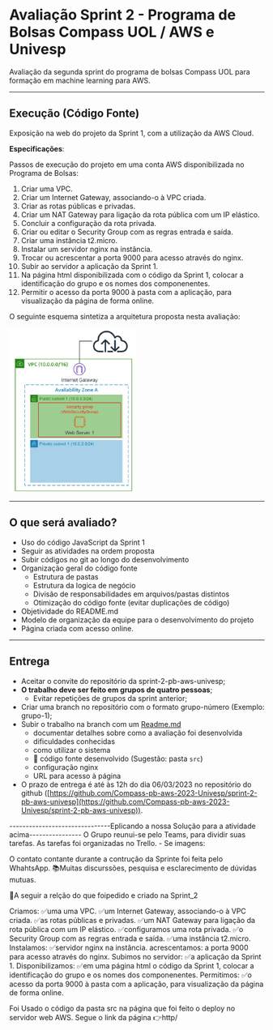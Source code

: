 # Avaliação Sprint 2 - Programa de Bolsas Compass UOL / AWS e Univesp

Avaliação da segunda sprint do programa de bolsas Compass UOL para formação em machine learning para AWS.

***

## Execução (Código Fonte)

Exposição na web do projeto da Sprint 1, com a utilização da AWS Cloud.

**Especificações**:

Passos de execução do projeto em uma conta AWS disponibilizada no Programa de Bolsas:

1. Criar uma VPC.
2. Criar um Internet Gateway, associando-o à VPC criada.
3. Criar as rotas públicas e privadas.
4. Criar um NAT Gateway para ligação da rota pública com um IP elástico.
5. Concluir a configuração da rota privada.
6. Criar ou editar o Security Group com as regras entrada e saída.
7. Criar uma instância t2.micro.
8. Instalar um servidor nginx na instância.
9. Trocar ou acrescentar a porta 9000 para acesso através do nginx.
10. Subir ao servidor a aplicação da Sprint 1.
11. Na página html disponibilizada com o código da Sprint 1, colocar a identificação do grupo e os nomes dos componenentes.
12. Permitir o acesso da porta 9000 à pasta com a aplicação, para visualização da página de forma online.

O seguinte esquema sintetiza a arquitetura proposta nesta avaliação:

<img src='assets/aws_web_server.jpg' width='50%'>


***

## O que será avaliado?

- Uso do código JavaScript da Sprint 1
- Seguir as atividades na ordem proposta
- Subir códigos no git ao longo do desenvolvimento
- Organização geral do código fonte
  - Estrutura de pastas
  - Estrutura da logica de negócio
  - Divisão de responsabilidades em arquivos/pastas distintos
  - Otimização do código fonte (evitar duplicações de código)
- Objetividade do README.md
- Modelo de organização da equipe para o desenvolvimento do projeto
- Página criada com acesso online.

***

## Entrega

- Aceitar o convite do repositório da sprint-2-pb-aws-univesp;
- **O trabalho deve ser feito em grupos de quatro pessoas**;
  - Evitar repetições de grupos da sprint anterior;
- Criar uma branch no repositório com o formato grupo-número (Exemplo: grupo-1);
- Subir o trabalho na branch com um [Readme.md](README.md)
  - documentar detalhes sobre como a avaliação foi desenvolvida
  - dificuldades conhecidas
  - como utilizar o sistema
  - 🔨 código fonte desenvolvido (Sugestão: pasta `src`)
  - configuração nginx
  - URL para acesso à página
- O prazo de entrega é até às 12h do dia 06/03/2023 no repositório do github ([https://github.com/Compass-pb-aws-2023-Univesp/sprint-2-pb-aws-univesp](https://github.com/Compass-pb-aws-2023-Univesp/sprint-2-pb-aws-univesp)).

-------------------------------Eplicando a nossa Solução para a atividade acima----------------
O Grupo reunui-se pelo Teams, para dividir suas tarefas. 
As tarefas foi organizadas no Trello.
    - Se imagens:



O contato contante durante a contrução da Sprinte foi feita pelo WhahtsApp.
📚Muitas discurssões, pesquisa e esclarecimento de dúvidas mutuas.

🔵A seguir a relção do que foipedido e criado na Sprint_2

Criamos:
    ✅uma uma VPC.
    ✅um Internet Gateway, associando-o à VPC criada.
    ✅as rotas públicas e privadas.
    ✅um NAT Gateway para ligação da rota pública com um IP elástico.
    ✅configuramos uma rota privada.
    ✅o Security Group com as regras entrada e saída.
    ✅uma instância t2.micro.
Instalamos:
    ✅servidor nginx na instância.
acrescentamos: a porta 9000 para acesso através do nginx.
Subimos no servidor:
    ✅a aplicação da Sprint 1.
Disponibilizamos:
    ✅em uma página html o código da Sprint 1, colocar a identificação do grupo e os nomes dos componenentes.
Permitimos:
    ✅o acesso da porta 9000 à pasta com a aplicação, para visualização da página de forma online.

Foi Usado o código da pasta src na página que foi feito o deploy no servidor web AWS.
Segue o link da página 👉http/

